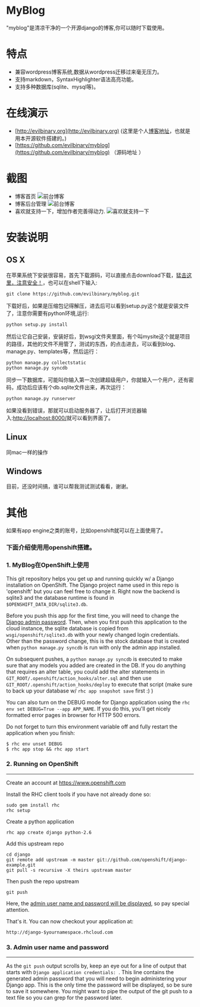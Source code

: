 # MyBlog
"myblog"是清凉干净的一个开源django的博客,你可以随时下载使用。
# 特点
* 兼容wordpress博客系统,数据从wordpress迁移过来毫无压力。
* 支持markdown，SyntaxHighlighter语法高亮功能。
* 支持多种数据库(sqlite、mysql等)。
	
	
# 在线演示
* [http://evilbinary.org](http://evilbinary.org) (这里是个人[博客地址](http://evilbinary.org)，也就是用本开源软件搭建的。)
* [https://github.com/evilbinary/myblog](https://github.com/evilbinary/myblog) （源码地址 ）

# 截图
* 博客首页 ![前台博客](https://github.com/evilbinary/myblog/raw/master/data/screen-shot1.png)
* 博客后台管理  ![前台博客](https://github.com/evilbinary/myblog/raw/master/data/screen-shot2.png)
* 喜欢就支持一下，增加作者完善得动力. ![喜欢就支持一下](https://github.com/evilbinary/myblog/raw/master/data/s.png)

# 安装说明
## OS X
在苹果系统下安装很容易，首先下载源码，可以直接点击download下载，[猛击这里，注意安全！](https://github.com/evilbinary/myblog/archive/master.zip)，也可以在shell下输入:
	
	git clone https://github.com/evilbinary/myblog.git
	
下载好后，如果是压缩包记得解压，进去后可以看到setup.py这个就是安装文件了，注意你需要有python环境,运行:
	
	python setup.py install
	
然后让它自己安装，安装好后，到wsgi文件夹里面，有个叫mysite这个就是项目的路径，其他的文件不用管了，测试的东西，的点击进去，可以看到blog、manage.py、templates等，然后运行：

	python manage.py collectstatic
	python manage.py syncdb 
同步一下数据库，可能叫你输入第一次创建超级用户，你就输入一个用户，还有密码，成功后应该有个db.sqlite文件出来，再次运行：
	
	python manage.py runserver
	
如果没看到错误，那就可以启动服务器了，让后打开浏览器输入:[http://localhost:8000/](http://localhost:8000/)就可以看到界面了。
## Linux
同mac一样的操作

## Windows
目前，还没时间搞，谁可以帮我测试测试看看，谢谢。

# 其他
如果有app engine之类的账号，比如openshift就可以在上面使用了。

### 下面介绍使用用openshift搭建。
### 1. MyBlog在OpenShift上使用


This git repository helps you get up and running quickly w/ a Django
installation on OpenShift.  The Django project name used in this repo
is 'openshift' but you can feel free to change it.  Right now the
backend is sqlite3 and the database runtime is found in
`$OPENSHIFT_DATA_DIR/sqlite3.db`.

Before you push this app for the first time, you will need to change
the [Django admin password](#admin-user-name-and-password).
Then, when you first push this
application to the cloud instance, the sqlite database is copied from
`wsgi/openshift/sqlite3.db` with your newly changed login
credentials. Other than the password change, this is the stock
database that is created when `python manage.py syncdb` is run with
only the admin app installed.

On subsequent pushes, a `python manage.py syncdb` is executed to make
sure that any models you added are created in the DB.  If you do
anything that requires an alter table, you could add the alter
statements in `GIT_ROOT/.openshift/action_hooks/alter.sql` and then use
`GIT_ROOT/.openshift/action_hooks/deploy` to execute that script (make
sure to back up your database w/ `rhc app snapshot save` first :) )

You can also turn on the DEBUG mode for Django application using the
`rhc env set DEBUG=True --app APP_NAME`. If you do this, you'll get
nicely formatted error pages in browser for HTTP 500 errors.

Do not forget to turn this environment variable off and fully restart
the application when you finish:

```
$ rhc env unset DEBUG
$ rhc app stop && rhc app start
```

### 2. Running on OpenShift
--------------------

Create an account at https://www.openshift.com

Install the RHC client tools if you have not already done so:
    
    sudo gem install rhc
    rhc setup

Create a python application

    rhc app create django python-2.6

Add this upstream repo

    cd django
    git remote add upstream -m master git://github.com/openshift/django-example.git
    git pull -s recursive -X theirs upstream master

Then push the repo upstream

    git push

Here, the [admin user name and password will be displayed](#admin-user-name-and-password), so pay
special attention.
	
That's it. You can now checkout your application at:

    http://django-$yournamespace.rhcloud.com

### 3. Admin user name and password
----------------------------
As the `git push` output scrolls by, keep an eye out for a
line of output that starts with `Django application credentials: `. This line
contains the generated admin password that you will need to begin
administering your Django app. This is the only time the password
will be displayed, so be sure to save it somewhere. You might want 
to pipe the output of the git push to a text file so you can grep for
the password later.
